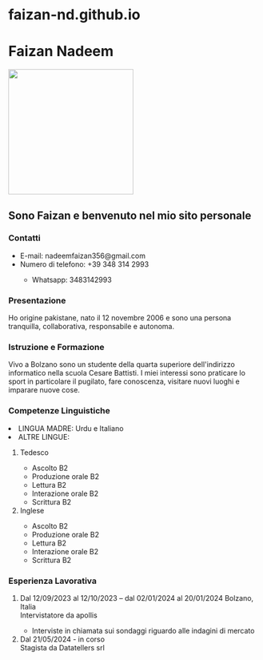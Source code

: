 # faizan-nd.github.io
<!DOCTYPE html>
<html>
  <head>
    <h1> Faizan Nadeem </h1>
    <img src="local-fuss/Scaricati/Screenshot_20230517-215701_Video Player.jpg"  height="250px" width="250">
    <h2> Sono Faizan e benvenuto nel mio sito personale </h2> 
    <h3> Contatti </h3>
    <p> <ul>
      <li> E-mail: nadeemfaizan356@gmail.com </li> 
      <li> Numero di telefono: +39 348 314 2993 </li>
     <ul> <li> Whatsapp: 3483142993 </li> </ul>
    </ul> 
  </p>
    <h3> Presentazione </h3> 
    <p> Ho origine pakistane, nato il 12 novembre 2006 e sono una persona tranquilla, collaborativa, responsabile e autonoma. </p>
    <h3> Istruzione e Formazione</h3>
    <p> Vivo a Bolzano sono un studente della quarta superiore dell'indirizzo informatico nella scuola Cesare Battisti. I miei interessi sono praticare lo sport in particolare il pugilato, fare conoscenza, visitare nuovi luoghi e imparare nuove cose. </p> 
    <h3> Competenze Linguistiche </h3>
    <p> <li>LINGUA MADRE: Urdu e Italiano </li>
    <li> ALTRE LINGUE: </li>
    <ol> <li> Tedesco </li> 
    <ul> 
<li> Ascolto B2</li>
<li>Produzione orale B2</li>
<li>Lettura B2</li>
<li>Interazione orale B2</li>
<li>Scrittura B2</li>
    </ul>
      <li>Inglese</li>  
      <ul> 
<li>Ascolto B2</li>
<li>Produzione orale B2</li>
<li>Lettura B2</li>
<li>Interazione orale B2</li>
<li>Scrittura B2</li>
      </ul>
    </ol>
  </p>
    <h3> Esperienza Lavorativa </h3>
    <p> 
    <ol> <li> Dal 12/09/2023 al 12/10/2023 – dal 02/01/2024 al 20/01/2024 Bolzano, Italia </li>
     Intervistatore da apollis 
    <ul>
      <li> Interviste in chiamata sui sondaggi riguardo alle indagini di mercato </li> 
    </ul>
      <li> Dal 21/05/2024 - in corso </li>
      Stagista da Datatellers srl
    </ol>
  </p>
  </head>
</html>
